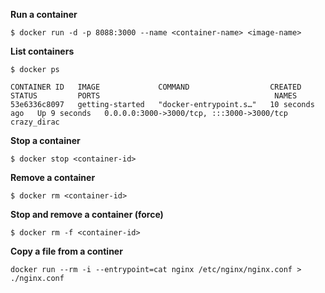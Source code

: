 **Run a container**
```console
$ docker run -d -p 8088:3000 --name <container-name> <image-name>
```

**List containers**
```console
$ docker ps

CONTAINER ID   IMAGE             COMMAND                  CREATED          STATUS         PORTS                                       NAMES
53e6336c8097   getting-started   "docker-entrypoint.s…"   10 seconds ago   Up 9 seconds   0.0.0.0:3000->3000/tcp, :::3000->3000/tcp   crazy_dirac
```

**Stop a container**
```console
$ docker stop <container-id>
```

**Remove a container**
```console
$ docker rm <container-id>
```

**Stop and remove a container (force)**
```console
$ docker rm -f <container-id>
```

**Copy a file from a continer**
```console
docker run --rm -i --entrypoint=cat nginx /etc/nginx/nginx.conf > ./nginx.conf
```
